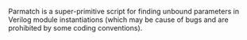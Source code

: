 Parmatch is a super-primitive script for finding unbound parameters
in Verilog module instantiations (which may be cause of bugs and
are prohibited by some coding conventions).
